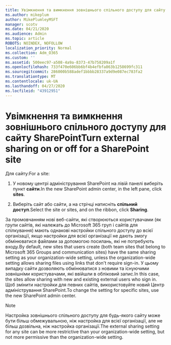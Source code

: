 ```yaml
---
title: Увімкнення та вимкнення зовнішнього спільного доступу для сайту
ms.author: mikeplum
author: MikePlumleyMSFT
manager: scotv
ms.date: 04/21/2020
ms.audience: Admin
ms.topic: article
ROBOTS: NOINDEX, NOFOLLOW
localization_priority: Normal
ms.collection: Adm_O365
ms.custom: ''
ms.assetid: 500eec97-a508-4a9a-8373-47b758209a1f
ms.openlocfilehash: 733f470e606bb6bf4b4efbfa863b1258699fc311
ms.sourcegitcommit: 286000b588adef1bbbb28337a9d9e087ec783fa2
ms.translationtype: MT
ms.contentlocale: uk-UA
ms.lasthandoff: 04/27/2020
ms.locfileid: "43912951"
---
```

# <a name="turn-external-sharing-on-or-off-for-a-sharepoint-site"></a><span data-ttu-id="7893b-102">Увімкнення та вимкнення зовнішнього спільного доступу для сайту SharePoint</span><span class="sxs-lookup"><span data-stu-id="7893b-102">Turn external sharing on or off for a SharePoint site</span></span>

<span data-ttu-id="7893b-103">Для сайту:</span><span class="sxs-lookup"><span data-stu-id="7893b-103">For a site:</span></span>
  
1. <span data-ttu-id="7893b-104">У новому центрі адміністрування SharePoint на лівій панелі виберіть пункт **сайти**.</span><span class="sxs-lookup"><span data-stu-id="7893b-104">In the new SharePoint admin center, in the left pane, click **sites**.</span></span>
    
2. <span data-ttu-id="7893b-105">Виберіть сайт або сайти, а на стрічці натисніть **спільний доступ**.</span><span class="sxs-lookup"><span data-stu-id="7893b-105">Select the site or sites, and on the ribbon, click **Sharing**.</span></span>
    
<span data-ttu-id="7893b-106">За промовчанням нові веб-сайти, які створюються користувачами (як групи сайтів, які належать до Microsoft 365 груп і сайтів для спілкування) мають однакові настройки спільного доступу до всієї організації, якщо настройки для всієї організації не дають змогу обмінюватися файлами за допомогою посилань, які не потребують входу.</span><span class="sxs-lookup"><span data-stu-id="7893b-106">By default, new sites that users create (both team sites that belong to Microsoft 365 Groups and communication sites) have the same sharing setting as your organization-wide setting, unless the organization-wide setting allows sharing files using links that don't require sign-in.</span></span> <span data-ttu-id="7893b-107">У цьому випадку сайти дозволяють обмінюватися з новими та існуючими зовнішніми користувачами, які ввійшли в обліковий запис.</span><span class="sxs-lookup"><span data-stu-id="7893b-107">In this case, the sites allow sharing with new and existing external users who sign in.</span></span> <span data-ttu-id="7893b-108">Щоб змінити настройки для певних сайтів, використовуйте новий Центр адміністрування SharePoint.</span><span class="sxs-lookup"><span data-stu-id="7893b-108">To change the setting for specific sites, use the new SharePoint admin center.</span></span>
  
> [!NOTE]
> <span data-ttu-id="7893b-109">Настройка зовнішнього спільного доступу для будь-якого сайту може бути більш обмежувальною, ніж настройка для всієї організації, але не більш дозвільна, ніж настройка організації.</span><span class="sxs-lookup"><span data-stu-id="7893b-109">The external sharing setting for any site can be more restrictive than your organization-wide setting, but not more permissive than the organization-wide setting.</span></span> 
  

